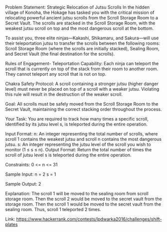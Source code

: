 Problem Statement: Strategic Relocation of Jutsu Scrolls
In the hidden village of Konoha, the Hokage has tasked you with the critical mission of relocating powerful ancient jutsu scrolls from the Scroll Storage Room to a Secret Vault.
The scrolls are stacked in the Scroll Storage Room, with the weakest jutsu scroll on top and the most dangerous scroll at the bottom.

To assist you, three elite ninjas—Kakashi, Shikamaru, and Sakura—will use their teleportation jutsu to transfer the scrolls between the following rooms: Scroll Storage Room (where the scrolls are initially stacked),
Sealing Room, and
Secret Vault (the final destination for the scrolls).

Rules of Engagement-
Teleportation Capability: Each ninja can teleport the scroll that is currently on top of the stack from their room to another room. They cannot teleport any scroll that is not on top.

Chakra Safety Protocol: A scroll containing a stronger jutsu (higher danger level) must never be placed on top of a scroll with a weaker jutsu. Violating this rule will result in the destruction of the weaker scroll.

Goal: All scrolls must be safely moved from the Scroll Storage Room to the Secret Vault, maintaining the correct stacking order throughout the process.

Your Task:
You are required to track how many times a specific scroll, identified by its jutsu level s, is teleported during the entire operation.

Input Format:
n: An integer representing the total number of scrolls, where scroll 1 contains the weakest jutsu and scroll n contains the most dangerous jutsu.
s: An integer representing the jutsu level of the scroll you wish to monitor (1 ≤ s ≤ n).
Output Format:
Return the total number of times the scroll of jutsu level s is teleported during the entire operation.

Constraints:
0 <= n <= 31

Sample Input:
n = 2
s = 1

Sample Output:
2

Explanation: The scroll 1 will be moved to the sealing room from scroll storage room. Then the scroll 2 would be moved to the secret vault from the storage room. Then the scroll 1 would be moved to the secret vault from the sealing room. Thus, scroll 1 teleported 2 times.

Link: https://www.hackerrank.com/contests/lpdwarka2016/challenges/shift-plates
